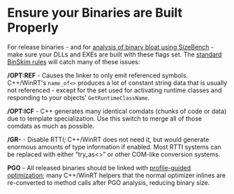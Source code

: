 # Ensure your Binaries are Built Properly

For release binaries - and for
[analysis of binary bloat using SizeBench](http://aka.ms/sizebench) - make sure
your DLLs and EXEs are built with these flags set. The
[standard BinSkim rules](https://github.com/microsoft/binskim) will catch many
of these issues:

**/OPT:REF** - Causes the linker to only emit referenced symbols. C++/WinRT's
`name_of<>` produces a lot of constant string data that is usually not
referenced - except for the set used for activating runtime classes and
responding to your objects' `GetRuntimeClassName`.

**/OPT:ICF** - C++ generates many identical comdats (chunks of code or data) due
to template specialization. Use this switch to merge all of those comdats as
much as possible.

**/GR-** - Disable RTTI; C++/WinRT does not need it, but would generate enormous
amounts of type information if enabled. Most RTTI systems can be replaced with
either “try_as<>” or other COM-like conversion systems.

**PGO** - All released binaries should be linked with
[profile-guided optimization](https://learn.microsoft.com/cpp/build/profile-guided-optimizations);
many C++/WinRT helpers that the normal optimizer inlines are re-converted to
method calls after PGO analysis, reducing binary size.
